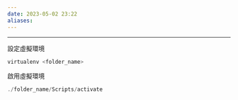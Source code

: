 ```yaml
---
date: 2023-05-02 23:22
aliases:
---
```


---

設定虛擬環境
```powershell
virtualenv <folder_name>
```

啟用虛擬環境
```powershell
./folder_name/Scripts/activate
```

